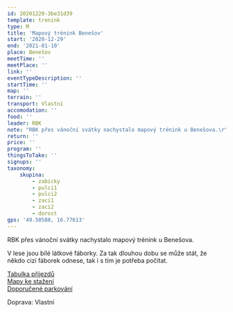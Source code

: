 ```yaml
---
id: 20201220-3be31d39
template: trenink
type: M
title: 'Mapový trénink Benešov'
start: '2020-12-29'
end: '2021-01-10'
place: Benešov
meetTime: ''
meetPlace: ''
link: ''
eventTypeDescription: ''
startTime: ''
map: ''
terrain: ''
transport: Vlastní
accomodation: ''
food: ''
leader: RBK
note: "RBK přes vánoční svátky nachystalo mapový trénink u Benešova.\r\n\r\nV lese jsou bílé látkové fáborky. Za tak dlouhou dobu se může stát, že někdo cizí fáborek odnese, tak i s tím je potřeba počítat.\r\nV lese stále probíhá těžba, ale zatím v jiných sektorech než je postavená trať. Nové paseky kolem startu jsou domalovány alespoň odhadem.\r\n\r\nPro zajímavost - všechny tratě mají kontrolu na nejvyšším kopci Drahanské vrchoviny – Skalky 735 m.n.m.\r\n\r\n[Tabulka příjezdů](https://docs.google.com/spreadsheets/d/1LARQ_a-D1jwJV7s557XUboPQRtTemDfKyLCw83QcTzk/edit?usp=sharing)\r\n[Mapy ke stažení](https://drive.google.com/drive/folders/1NWFp_3HWY83G76Acw7vU5lIK9g6tZ6yo?usp=sharing)\r\n[Doporučené parkování](https://mapy.cz/s/facatotuzu)"
return: ''
price: ''
program: ''
thingsToTake: ''
signups: ''
taxonomy:
    skupina:
        - zabicky
        - pulci1
        - pulci2
        - zaci1
        - zaci2
        - dorost
gps: '49.50588, 16.77613'
---
```


RBK přes vánoční svátky nachystalo mapový trénink u Benešova.

V lese jsou bílé látkové fáborky. Za tak dlouhou dobu se může stát, že někdo cizí fáborek odnese, tak i s tím je potřeba počítat.  

[Tabulka příjezdů](https://docs.google.com/spreadsheets/d/1LARQ_a-D1jwJV7s557XUboPQRtTemDfKyLCw83QcTzk/edit?usp=sharing)  
[Mapy ke stažení](https://drive.google.com/drive/folders/1NWFp_3HWY83G76Acw7vU5lIK9g6tZ6yo?usp=sharing)  
[Doporučené parkování](https://mapy.cz/s/facatotuzu)

Doprava: Vlastní